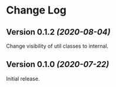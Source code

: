 Change Log
==========
Version 0.1.2 *(2020-08-04)*
----------------------------
Change visibility of util classes to internal.

Version 0.1.0 *(2020-07-22)*
----------------------------
Initial release.